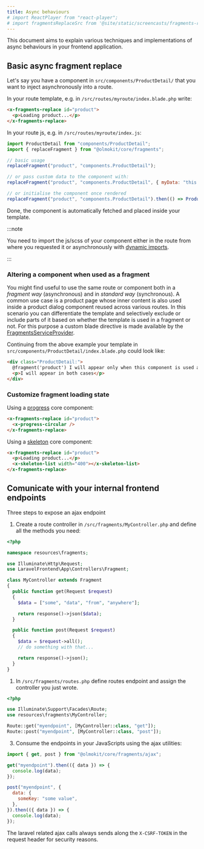 ```yaml
---
title: Async behaviours
# import ReactPlayer from "react-player";
# import fragmentsReplaceSrc from '@site/static/screencasts/fragments-replace.webm';
---
```


This document aims to explain various techniques and implementations of async behaviours in your frontend application.

## Basic async fragment replace

<!-- <ReactPlayer url={fragmentsReplaceSrc} loop autoPlay playsInline mute="true" controls /> -->

Let's say you have a component in `src/components/ProductDetail/` that you want to inject asynchronously into a route.

In your route template, e.g. in `/src/routes/myroute/index.blade.php` write:

```html
<x-fragments-replace id="product">
  <p>Loading product...</p>
</x-fragments-replace>
```

In your route js, e.g. in `/src/routes/myroute/index.js`:

```js
import ProductDetail from "components/ProductDetail";
import { replaceFragment } from "@olmokit/core/fragments";

// basic usage
replaceFragment("product", "components.ProductDetail");

// or pass custom data to the component with:
replaceFragment("product", "components.ProductDetail", { myData: "this is async" });

// or initialise the component once rendered
replaceFragment("product", "components.ProductDetail").then(() => ProductDetail());
```

Done, the component is automatically fetched and placed inside your template.

:::note

You need to import the js/scss of your component either in the route from where you requested it or asynchronously with [dynamic imports](https://webpack.js.org/guides/code-splitting/#dynamic-imports).

:::

### Altering a component when used as a fragment

You might find useful to use the same route or component both in a _fragment way_ (asynchronous) and in _standard way_ (synchronous). A common use case is a product page whose inner content is also used inside a product dialog component reused across various routes. In this scenario you can differentiate the template and selectively exclude or include parts of it based on whether the template is used in a fragment or not. For this purpose a custom blade directive is made available by the [FragmentsServiceProvider](../laravel-frontend/Fragments).

Continuing from the above example your template in `src/components/ProductDetail/index.blade.php` could look like:

```html
<div class="ProductDetail:">
  @fragment('product') I will appear only when this component is used as a 'product' fragment @elsefragment I will appear only when this component is <b>not</b> used as a 'product' fragment @endfragment
  <p>I will appear in both cases</p>
</div>
```

### Customize fragment loading state

Using a [progress](../core/progress) core component:

```html
<x-fragments-replace id="product">
  <x-progress-circular />
</x-fragments-replace>
```

Using a [skeleton](../core/skeleton) core component:

```html
<x-fragments-replace id="product">
  <p>Loading product...</p>
  <x-skeleton-list width="400"></x-skeleton-list>
</x-fragments-replace>
```

## Comunicate with your internal frontend endpoints

Three steps to expose an ajax endpoint

1. Create a route controller in `/src/fragments/MyController.php` and define all the methods you need:

```php
<?php

namespace resources\fragments;

use Illuminate\Http\Request;
use LaravelFrontend\App\Controllers\Fragment;

class MyController extends Fragment
{
  public function get(Request $request)
  {
    $data = ["some", "data", "from", "anywhere"];

    return response()->json($data);
  }

  public function post(Request $request)
  {
    $data = $request->all();
    // do something with that...

    return response()->json();
  }
}
```

1. In `/src/fragments/routes.php` define routes endpoint and assign the controller you just wrote.

```php
<?php

use Illuminate\Support\Facades\Route;
use resources\fragments\MyController;

Route::get("myendpoint", [MyController::class, "get"]);
Route::post("myendpoint", [MyController::class, "post"]);
```

3. Consume the endpoints in your JavaScripts using the ajax utilities:

```js
import { get, post } from "@olmokit/core/fragments/ajax";

get("myendpoint").then(({ data }) => {
  console.log(data);
});

post("myendpoint", {
  data: {
    someKey: "some value",
  },
}).then(({ data }) => {
  console.log(data);
});
```

The laravel related ajax calls always sends along the `X-CSRF-TOKEN` in the request header for security reasons.
